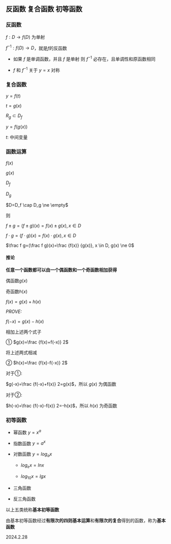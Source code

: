 ## 反函数 复合函数 初等函数

### 反函数

$f: D→f(D)$ 为单射

$f^{-1}:f(D)→D$，就是$f$的反函数

* 如果 $f$ 是单调函数，并且 $f$ 是单射
    则 $f^{-1}$ 必存在，且单调性和原函数相同

* $f$ 和 $f^{-1}$ 关于 $y=x$ 对称

### 复合函数

$y=f(t)$

$t=g(x)$

$R_g \subset D_f$

$y=f(g(x))$

$t$: 中间变量

### 函数运算

$f(x)$

$g(x)$

$D_f$

$D_g$

$D=D_f \cap D_g \ne \empty$

则

$f \pm g=(f\pm g)(x)=f(x)\pm g(x), x \in D$

$f · g=(f · g)(x)=f(x)·g(x), x \in D$

$\frac f g=(\frac f g)(x)=\frac {f(x)} {g(x)}, x \in D, g(x) \ne 0$

#### 推论

**任意一个函数都可以由一个偶函数和一个奇函数相加获得**

偶函数$g(x)$

奇函数$h(x)$

$f(x)=g(x)+h(x)$

_PROVE:_

$f(-x)=g(x)-h(x)$

相加上述两个式子

① $g(x)=\frac {f(x)+f(-x)} 2$

将上述两式相减

② $h(x)=\frac {f(x)-f(-x)} 2$

对于①:

$g(-x)=\frac {f(-x)+f(x)} 2=g(x)$，所以 $g(x)$ 为偶函数

对于②:

$h(-x)=\frac {f(-x)-f(x)} 2=-h(x)$，所以 $h(x)$ 为奇函数

### 初等函数

* 幂函数 $y=x^a$

* 指数函数 $y=a^x$

* 对数函数 $y=log_a x$

    * $log_e x=ln x$

    * $log_{10}x=lg x$

* 三角函数

* 反三角函数

以上五类统称**基本初等函数**

由基本初等函数经过**有限次的四则基本运算**和**有限次的复合**得到的函数，称为**基本函数**

2024.2.28
